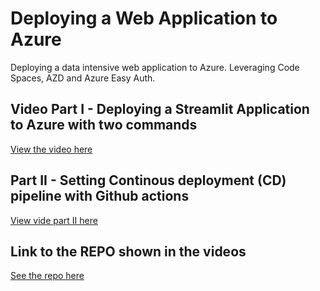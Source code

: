 # Deploying a Web Application to Azure 

Deploying a data intensive web application to Azure.
Leveraging Code Spaces, AZD and Azure Easy Auth.

## Video Part I - Deploying a Streamlit Application to Azure with two commands

[View the video here](https://youtu.be/5LVubv9RWmQ)

## Part II - Setting Continous deployment (CD) pipeline with Github actions

[View vide part II here](https://www.youtube.com/watch?v=ny7mVz0Yy5k)

## Link to the REPO shown in the videos

[See the repo here](https://github.com/MiguelElGallo/simple-streamlit-azd)

